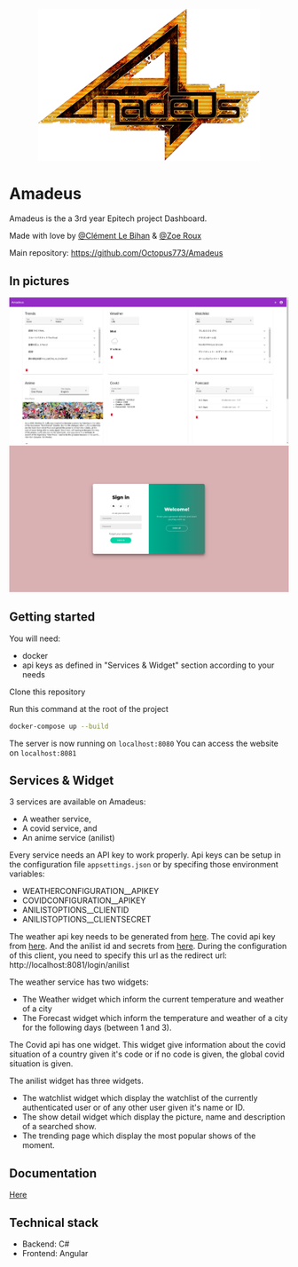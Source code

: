 <p align="center">
    <img src="./assets/amadeus_logo.png" alt="Amadeus Logo" style="width: 400px">
</p>

# Amadeus
Amadeus is the a 3rd year Epitech project Dashboard.

Made with love by [@Clément Le Bihan](https://github.com/Octopus773) & [@Zoe Roux](https://github.com/AnonymusRaccoon)

Main repository: https://github.com/Octopus773/Amadeus

## In pictures
<img src="./assets/dashboard_home.png" alt="Home page" >
<img src="./assets/dashboard_login.png" alt="Login page">

## Getting started

You will need:
 - docker
 - api keys as defined in "Services & Widget" section according to your needs

Clone this repository

Run this command at the root of the project
```bash
docker-compose up --build
```

The server is now running on `localhost:8080`
You can access the website on `localhost:8081`

## Services & Widget

3 services are available on Amadeus:
 - A weather service,
 - A covid service, and
 - An anime service (anilist)

Every service needs an API key to work properly. Api keys can be setup in the configuration file `appsettings.json` or by
specifing those environment variables:
 - WEATHERCONFIGURATION__APIKEY
 - COVIDCONFIGURATION__APIKEY
 - ANILISTOPTIONS__CLIENTID
 - ANILISTOPTIONS__CLIENTSECRET

The weather api key needs to be generated from [here](https://www.weatherapi.com/my/).
The covid api key from [here](https://rapidapi.com/Gramzivi/api/covid-19-data/).
And the anilist id and secrets from [here](https://anilist.co/home). During the configuration of this client, you need
to specify this url as the redirect url: http://localhost:8081/login/anilist

The weather service has two widgets:
 - The Weather widget which inform the current temperature and weather of a city
 - The Forecast widget which inform the temperature and weather of a city for the following days (between 1 and 3).

The Covid api has one widget. This widget give information about the covid situation of a country given it's code or if no
code is given, the global covid situation is given.

The anilist widget has three widgets.
 - The watchlist widget which display the watchlist of the currently authenticated user or of any other user given it's
 name or ID.
 - The show detail widget which display the picture, name and description of a searched show.
 - The trending page which display the most popular shows of the moment.

## Documentation
[Here](https://octopus773.github.io/Amadeus/)

## Technical stack
- Backend: C#
- Frontend: Angular